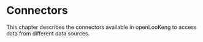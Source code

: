 

Connectors
==========

This chapter describes the connectors available in openLooKeng to access data from different data sources.
